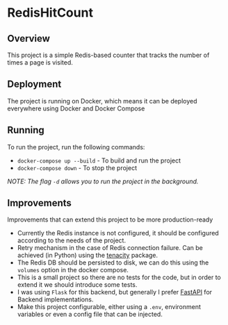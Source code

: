 # RedisHitCount

## Overview
This project is a simple Redis-based counter that tracks the number of times a page is visited.

## Deployment
The project is running on Docker, which means it can be deployed everywhere using
Docker and Docker Compose

## Running
To run the project, run the following commands:
* `docker-compose up --build` - To build and run the project
* `docker-compose down` - To stop the project

*NOTE: The flag `-d` allows you to run the project in the background.*

## Improvements
Improvements that can extend this project to be more production-ready
* Currently the Redis instance is not configured, it should be configured according to the needs of the project.
* Retry mechanism in the case of Redis connection failure. Can be achieved (in Python) 
using the [tenacity](https://pypi.org/project/tenacity/) package.
* The Redis DB should be persisted to disk, we can do this using the `volumes` option in the docker compose.
* This is a small project so there are no tests for the code, but in order to extend it we should introduce some tests.
* I was using `Flask` for this backend, but generally I prefer [FastAPI](https://fastapi.tiangolo.com/) for Backend implementations.
* Make this project configurable, either using a `.env`, environment variables or even a config file that can be injected.